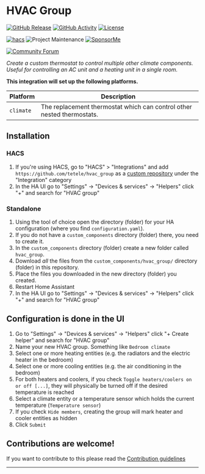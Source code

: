 # HVAC Group

[![GitHub Release][releases-shield]][releases]
[![GitHub Activity][commits-shield]][commits]
[![License][license-shield]](LICENSE)

[![hacs][hacsbadge]][hacs]
![Project Maintenance][maintenance-shield]
[![SponsorMe][sponsormebadge]][sponsorme]

<!-- [![Discord][discord-shield]][discord] -->

[![Community Forum][forum-shield]][forum]

_Create a custom thermostat to control multiple other climate components. Useful for controlling an AC unit and a heating unit in a single room._

**This integration will set up the following platforms.**

| Platform  | Description                                                            |
| --------- | ---------------------------------------------------------------------- |
| `climate` | The replacement thermostat which can control other nested thermostats. |

## Installation

### HACS

1. If you're using HACS, go to "HACS" > "Integrations" and add `https://github.com/tetele/hvac_group` as a [custom repository](https://hacs.xyz/docs/faq/custom_repositories/) under the "Integration" category
1. In the HA UI go to "Settings" -> "Devices & services" -> "Helpers" click "+" and search for "HVAC group"

### Standalone

1. Using the tool of choice open the directory (folder) for your HA configuration (where you find `configuration.yaml`).
1. If you do not have a `custom_components` directory (folder) there, you need to create it.
1. In the `custom_components` directory (folder) create a new folder called `hvac_group`.
1. Download _all_ the files from the `custom_components/hvac_group/` directory (folder) in this repository.
1. Place the files you downloaded in the new directory (folder) you created.
1. Restart Home Assistant
1. In the HA UI go to "Settings" -> "Devices & services" -> "Helpers" click "+" and search for "HVAC group"

## Configuration is done in the UI

1. Go to "Settings" -> "Devices & services" -> "Helpers" click "+ Create helper" and search for "HVAC group"
1. Name your new HVAC group. Something like `Bedroom climate`
1. Select one or more heating entities (e.g. the radiators and the electric heater in the bedroom)
1. Select one or more cooling entities (e.g. the air conditioning in the bedroom)
1. For both heaters and coolers, if you check `Toggle heaters/coolers on or off [...]`, they will physically be turned off if the desired temperature is reached
1. Select a climate entity or a temperature sensor which holds the current temperature (`Temperature sensor`)
1. If you check `Hide members`, creating the group will mark heater and cooler entities as hidden
1. Click `Submit`

## Contributions are welcome!

If you want to contribute to this please read the [Contribution guidelines](CONTRIBUTING.md)

---

[hvac_group]: https://github.com/tetele/hvac_group
[buymecoffee]: https://www.buymeacoffee.com/t3t3l3
[buymecoffeebadge]: https://img.shields.io/badge/buy%20me%20a%20coffee-donate-yellow.svg?style=for-the-badge
[sponsorme]: https://github.com/sponsors/tetele/
[sponsormebadge]: https://img.shields.io/badge/sponsor%20me-donate-yellow.svg?style=for-the-badge
[commits-shield]: https://img.shields.io/github/commit-activity/y/tetele/hvac_group.svg?style=for-the-badge
[commits]: https://github.com/tetele/hvac_group/commits/main
[hacs]: https://github.com/hacs/integration
[hacsbadge]: https://img.shields.io/badge/HACS-Custom-orange.svg?style=for-the-badge

<!-- [discord]: https://discord.gg/Qa5fW2R -->
<!-- [discord-shield]: https://img.shields.io/discord/330944238910963714.svg?style=for-the-badge -->
<!-- [exampleimg]: example.png -->

[forum-shield]: https://img.shields.io/badge/community-forum-brightgreen.svg?style=for-the-badge
[forum]: https://community.home-assistant.io/
[license-shield]: https://img.shields.io/github/license/tetele/hvac_group.svg?style=for-the-badge
[maintenance-shield]: https://img.shields.io/badge/maintainer-Tudor%20Sandu%20%40tetele-blue.svg?style=for-the-badge
[releases-shield]: https://img.shields.io/github/release/tetele/hvac_group.svg?style=for-the-badge
[releases]: https://github.com/tetele/hvac_group/releases
